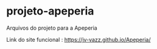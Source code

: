 # projeto-apeperia
Arquivos do projeto para a Apeperia

Link do site funcional : https://jv-vazz.github.io/Apeperia/
